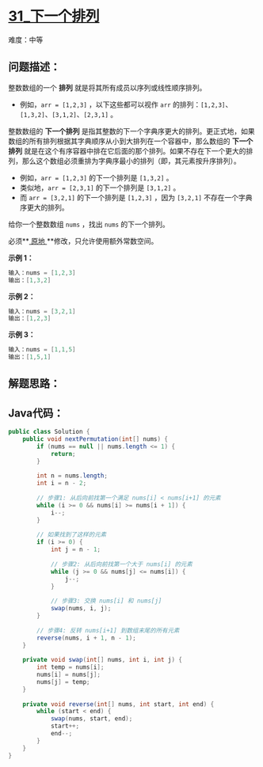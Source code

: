 # [31_下一个排列](https://leetcode.cn/problems/next-permutation/)

难度：中等

## 问题描述：

整数数组的一个 **排列** 就是将其所有成员以序列或线性顺序排列。

- 例如，`arr = [1,2,3]` ，以下这些都可以视作 `arr` 的排列：`[1,2,3]`、`[1,3,2]`、`[3,1,2]`、`[2,3,1]` 。

整数数组的 **下一个排列** 是指其整数的下一个字典序更大的排列。更正式地，如果数组的所有排列根据其字典顺序从小到大排列在一个容器中，那么数组的 **下一个排列** 就是在这个有序容器中排在它后面的那个排列。如果不存在下一个更大的排列，那么这个数组必须重排为字典序最小的排列（即，其元素按升序排列）。

- 例如，`arr = [1,2,3]` 的下一个排列是 `[1,3,2]` 。
- 类似地，`arr = [2,3,1]` 的下一个排列是 `[3,1,2]` 。
- 而 `arr = [3,2,1]` 的下一个排列是 `[1,2,3]` ，因为 `[3,2,1]` 不存在一个字典序更大的排列。

给你一个整数数组 `nums` ，找出 `nums` 的下一个排列。

必须**[ 原地 ](https://baike.baidu.com/item/原地算法)**修改，只允许使用额外常数空间。

**示例 1：**

```java
输入：nums = [1,2,3]
输出：[1,3,2]
```

**示例 2：**

```java
输入：nums = [3,2,1]
输出：[1,2,3]
```

**示例 3：**

```java
输入：nums = [1,1,5]
输出：[1,5,1]
```

## 解题思路：



## Java代码：

```java
public class Solution {
    public void nextPermutation(int[] nums) {
        if (nums == null || nums.length <= 1) {
            return;
        }
        
        int n = nums.length;
        int i = n - 2;
        
        // 步骤1: 从后向前找第一个满足 nums[i] < nums[i+1] 的元素
        while (i >= 0 && nums[i] >= nums[i + 1]) {
            i--;
        }
        
        // 如果找到了这样的元素
        if (i >= 0) {
            int j = n - 1;
            
            // 步骤2: 从后向前找第一个大于 nums[i] 的元素
            while (j >= 0 && nums[j] <= nums[i]) {
                j--;
            }
            
            // 步骤3: 交换 nums[i] 和 nums[j]
            swap(nums, i, j);
        }
        
        // 步骤4: 反转 nums[i+1] 到数组末尾的所有元素
        reverse(nums, i + 1, n - 1);
    }
    
    private void swap(int[] nums, int i, int j) {
        int temp = nums[i];
        nums[i] = nums[j];
        nums[j] = temp;
    }
    
    private void reverse(int[] nums, int start, int end) {
        while (start < end) {
            swap(nums, start, end);
            start++;
            end--;
        }
    }
}
```

